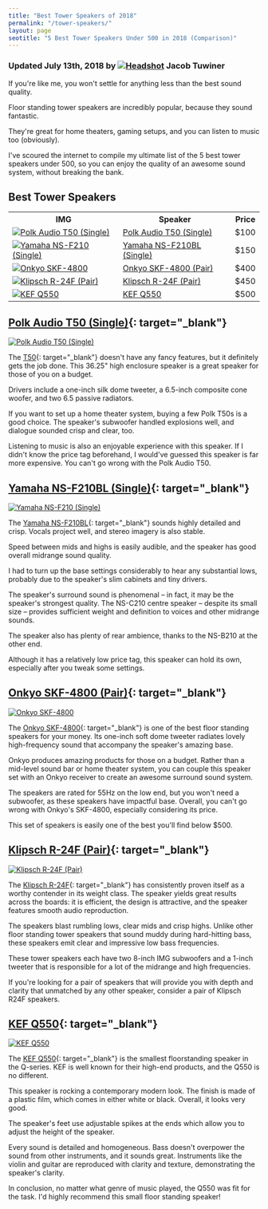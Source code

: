 ```yaml
---
title: "Best Tower Speakers of 2018"
permalink: "/tower-speakers/"
layout: page
seotitle: "5 Best Tower Speakers Under 500 in 2018 (Comparison)" 
---
```

<h3 class="page-subtitle">
	Updated July 13th, 2018 by 
	<a href="/about/"><img src="/img/profile/close.jpg" class="circle" alt="Headshot"></a>
	Jacob Tuwiner
</h3>

If you're like me, you won't settle for anything less than the best sound quality. 

Floor standing tower speakers are incredibly popular, because they sound fantastic. 

They're great for home theaters, gaming setups, and you can listen to music too (obviously). 

I've scoured the internet to compile my ultimate list of the 5 best tower speakers under 500, so you can enjoy the quality of an awesome sound system, without breaking the bank. 

## Best Tower Speakers 

<table class="basic-table">
	<tr>
		<th>IMG</th>
		<th>Speaker</th>
		<th>Price</th>
	</tr>
	<tr>
		<td><a target="_blank" href="https://amzn.to/2M2xkqh"><img alt="Polk Audio T50 (Single)" class="table-image" src="/img/tower-speaker/polk-t50.png" /></a></td>
		<td><a target="_blank" href="https://amzn.to/2M2xkqh">Polk Audio T50 (Single)</a></td>
		<td>$100</td>
	</tr>
	<tr>
		<td><a target="_blank" href="https://amzn.to/2M8U204"><img alt="Yamaha NS-F210​ (Single)" class="table-image" src="/img/tower-speaker/yamaha-ns-f210.jpg" /></a></td>
		<td><a target="_blank" href="https://amzn.to/2M8U204">Yamaha NS-F210​BL (Single)</a></td>
		<td>$150</td>
	</tr>
	<tr>
		<td><a target="_blank" href="https://amzn.to/2M0bIuE"><img alt="Onkyo SKF-4800" class="table-image" src="/img/tower-speaker/onkyo-skf-4800.jpg " /></a></td>
		<td><a target="_blank" href="https://amzn.to/2M0bIuE">Onkyo SKF-4800​ (Pair)</a></td>
		<td>$400</td>
	</tr>
	<tr>
		<td><a target="_blank" href="https://amzn.to/2AJD5Vq"><img alt="Klipsch R-24F (Pair)" class="table-image" src="/img/tower-speaker/klipsch-r-24f.png" /></a></td>
		<td><a target="_blank" href="https://amzn.to/2AJD5Vq">​Klipsch R-24F (Pair)</a></td>
		<td>$450</td>
	</tr>
	<tr>
		<td><a target="_blank" href="https://amzn.to/2M4T18Y"><img alt="KEF Q550" class="table-image" src="/img/tower-speaker/kef-q550.jpg" /></a></td>
		<td><a target="_blank" href="https://amzn.to/2M4T18Y">​KEF Q550</a></td>
		<td>$500</td>
	</tr>
</table>  

## [Polk Audio T50 (Single)](https://amzn.to/2M2xkqh){: target="_blank"}
<a target="_blank" href="https://amzn.to/2M2xkqh"><img alt="Polk Audio T50 (Single)" class="img-right img-small" src="/img/tower-speaker/polk-t50.png" /></a>

The [T50](https://amzn.to/2M2xkqh){: target="_blank"} doesn't have any fancy features, but it definitely gets the job done. This 36.25" high enclosure speaker is a great speaker for those of you on a budget. 

Drivers include a one-inch silk dome tweeter, a 6.5-inch composite cone woofer, and two 6.5 passive radiators. 

If you want to set up a home theater system, buying a few Polk T50s is a good choice. The speaker's subwoofer handled explosions well, and dialogue sounded crisp and clear, too. 

Listening to music is also an enjoyable experience with this speaker. If I didn't know the price tag beforehand, I would've guessed this speaker is far more expensive. You can't go wrong with the Polk Audio T50.  

## [Yamaha NS-F210​BL (Single)](https://amzn.to/2M8U204){: target="_blank"}
<a target="_blank" href="https://amzn.to/2M8U204"><img alt="Yamaha NS-F210​ (Single)" class="img-right img-small" src="/img/tower-speaker/yamaha-ns-f210.jpg" /></a>

The [Yamaha NS-F210​BL](https://amzn.to/2M8U204){: target="_blank"} sounds highly detailed and crisp. Vocals project well, and stereo imagery is also stable. 

Speed between mids and highs is easily audible, and the speaker has good overall midrange sound quality. 

I had to turn up the base settings considerably to hear any substantial lows, probably due to the speaker's slim cabinets and tiny drivers. 

The speaker's surround sound is phenomenal – in fact, it may be the speaker's strongest quality. The NS-C210 centre speaker – despite its small size – provides sufficient weight and definition to voices and other midrange sounds. 

The speaker also has plenty of rear ambience, thanks to the NS-B210 at the other end. 

Although it has a relatively low price tag, this speaker can hold its own, especially after you tweak some settings. 

## [Onkyo SKF-4800​ (Pair)](https://amzn.to/2M0bIuE){: target="_blank"} 
<a target="_blank" href="https://amzn.to/2M0bIuE"><img alt="Onkyo SKF-4800" class="img-right img-small" src="/img/tower-speaker/onkyo-skf-4800.jpg " /></a>

The [Onkyo SKF-4800​](https://amzn.to/2M0bIuE){: target="_blank"} is one of the best floor standing speakers for your money. Its one-inch soft dome tweeter radiates lovely high-frequency sound that accompany the speaker's amazing base. 

Onkyo produces amazing products for those on a budget. Rather than a mid-level sound bar or home theater system, you can couple this speaker set with an Onkyo receiver to create an awesome surround sound system. 

The speakers are rated for 55Hz on the low end, but you won't need a subwoofer, as these speakers have impactful base. Overall, you can't go wrong with Onkyo's SKF-4800, especially considering its price. 

This set of speakers is easily one of the best you'll find below $500.

## [Klipsch R-24F (Pair)](https://amzn.to/2AJD5Vq){: target="_blank"}
<a target="_blank" href="https://amzn.to/2AJD5Vq"><img alt="Klipsch R-24F (Pair)" class="img-right img-small" src="/img/tower-speaker/klipsch-r-24f.png" /></a>

The [Klipsch R-24F](https://amzn.to/2AJD5Vq){: target="_blank"} has consistently proven itself as a worthy contender in its weight class. The speaker yields great results across the boards: it is efficient, the design is attractive, and the speaker features smooth audio reproduction. 

The speakers blast rumbling lows, clear mids and crisp highs. Unlike other floor standing tower speakers that sound muddy during hard-hitting bass, these speakers emit clear and impressive low bass frequencies. 

These tower speakers each have two 8-inch IMG subwoofers and a 1-inch tweeter that is responsible for a lot of the midrange and high frequencies. 

If you're looking for a pair of speakers that will provide you with depth and clarity that unmatched by any other speaker, consider a pair of Klipsch R24F speakers. 

## [KEF Q550](https://amzn.to/2M4T18Y){: target="_blank"}
<a target="_blank" href="https://amzn.to/2M4T18Y"><img alt="KEF Q550" class="img-right img-small" src="/img/tower-speaker/kef-q550.jpg" /></a>

The [KEF Q550](https://amzn.to/2M4T18Y){: target="_blank"} is the smallest floorstanding speaker in the Q-series. KEF is well known for their high-end products, and the Q550 is no different. 

This speaker is rocking a contemporary modern look. The finish is made of a plastic film, which comes in either white or black. Overall, it looks very good. 

The speaker's feet use adjustable spikes at the ends which allow you to adjust the height of the speaker. 

Every sound is detailed and homogeneous. Bass doesn't overpower the sound from other instruments, and it sounds great. Instruments like the violin and guitar are reproduced with clarity and texture, demonstrating the speaker's clarity. 

In conclusion, no matter what genre of music played, the Q550 was fit for the task. I'd highly recommend this small floor standing speaker! 